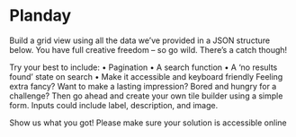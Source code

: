 # Planday
Build a grid view using all the data we’ve provided in a JSON structure below.
You have full creative freedom – so go wild. There’s a catch though!

Try your best to include:
• Pagination
• A search function
• A ‘no results found’ state on search
• Make it accessible and keyboard friendly
Feeling extra fancy? Want to make a lasting impression? Bored and hungry for a challenge? Then go ahead and create your own tile builder using a simple form.
Inputs could include label, description, and image.

Show us what you got!
Please make sure your solution is accessible online
